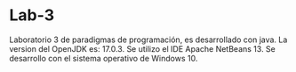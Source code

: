 # Lab-3
Laboratorio 3 de paradigmas de programación, es desarrollado con java.
La version del OpenJDK es: 17.0.3.
Se utilizo el IDE Apache NetBeans 13.
Se desarrollo con el sistema operativo de Windows 10.